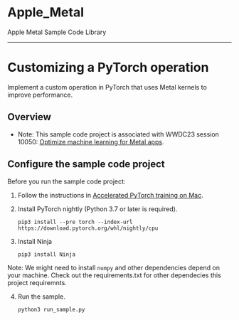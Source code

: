 
# Apple_Metal
Apple Metal Sample Code Library

---

# Customizing a PyTorch operation

Implement a custom operation in PyTorch that uses Metal kernels to improve performance.

## Overview

- Note: This sample code project is associated with WWDC23 session 10050: [Optimize machine learning for Metal apps](https://developer.apple.com/wwdc23/10050).

## Configure the sample code project

Before you run the sample code project:

1. Follow the instructions in [Accelerated PyTorch training on Mac](https://developer.apple.com/metal/pytorch/).

2. Install PyTorch nightly (Python 3.7 or later is required).

	```
	pip3 install --pre torch --index-url https://download.pytorch.org/whl/nightly/cpu
	```

3. Install Ninja

	```
	pip3 install Ninja
	```

Note: 
We might need to install `numpy` and other dependencies depend on your machine.
Check out the requirements.txt for other dependecies this project requiremnts.


4. Run the sample.

	```
	python3 run_sample.py
	```

